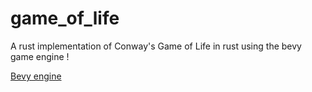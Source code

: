 # game_of_life

A rust implementation of Conway's Game of Life in rust using the bevy game engine !

[Bevy engine](https://bevyengine.org/)